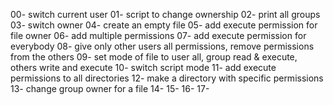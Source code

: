 00- switch current user
01- script to change ownership
02- print all groups
03- switch owner
04- create an empty file
05- add execute permission for file owner
06- add multiple permissions
07- add execute permission for everybody
08- give only other users all permissions, remove permissions from the others
09- set mode of file to user all, group read & execute, others write and execute
10- switch script mode
11- add execute permissions to all directories
12- make a directory with specific permissions
13- change group owner for a file
14- 
15-
16-
17-

